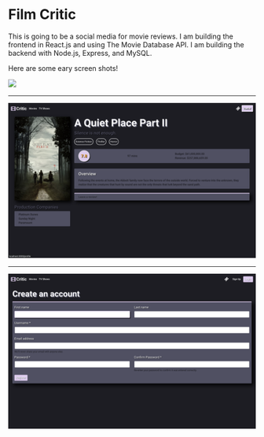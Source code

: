# Film Critic

This is going to be a social media for movie reviews. I am building the frontend in React.js and using The Movie Database API. I am building the backend with Node.js, Express, and MySQL.

Here are some eary screen shots!

<img src="./images/filmCriticHome.png">

<hr/>

<img src="./images/filmCriticMovie.png">

<hr/>

<img src="./images/filmCriticForm.png">
